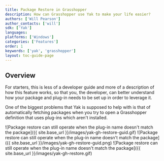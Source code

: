 ```yaml
---
title: Package Restore in Grasshopper
description: How can Grasshopper use Yak to make your life easier?
authors: ['Will Pearson']
author_contacts: ['will']
sdk: ['Yak']
languages:
platforms: ['Windows']
categories: ['Features']
order: 1
keywords: ['yak', 'grasshopper']
layout: toc-guide-page
---
```


## Overview

For starters, this is less of a developer guide and more of a description of how
this feature works, so that you, the developer, can better understand how your
package and plug-in needs to be set up in order to leverage it.

<!-- One of the key features of having a writing a bespoke package management system
for Rhino is that  -->

One of the biggest problems that Yak is supposed to help with is that of
automatically fetching packages when you try to open a Grasshopper definition
that uses plug-ins which aren't installed.

![Package restore can still operate when the plug-in name doesn't match the package]({{ site.base_url }}/images/yak-gh-restore-guid.gif)
![Package restore can still operate when the plug-in name doesn't match the package]({{ site.base_url }}/images/yak-gh-restore-guid.png)
![Package restore can still operate when the plug-in name doesn't match the package]({{ site.base_url }}/images/yak-gh-restore.gif)
